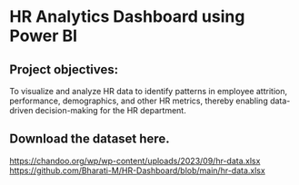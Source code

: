 # HR Analytics Dashboard using Power BI
## Project objectives:
To visualize and analyze HR data to identify patterns in employee attrition, performance, demographics, and other HR metrics, thereby enabling data-driven decision-making for the HR department.
## Download the dataset here.
https://chandoo.org/wp/wp-content/uploads/2023/09/hr-data.xlsx
https://github.com/Bharati-M/HR-Dashboard/blob/main/hr-data.xlsx

